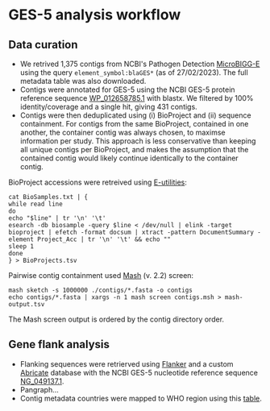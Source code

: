# GES-5 analysis workflow

## Data curation

- We retrived 1,375 contigs from NCBI's Pathogen Detection [MicroBIGG-E](https://www.ncbi.nlm.nih.gov/pathogens/microbigge) using the query `element_symbol:blaGES*` (as of 27/02/2023). The full metadata table was also downloaded.
- Contigs were annotated for GES-5 using the NCBI GES-5 protein reference sequence [WP_012658785.1](https://www.ncbi.nlm.nih.gov/protein/WP_012658785.1) with blastx. We filtered by 100% identity/coverage and a single hit, giving 431 contigs.
- Contigs were then deduplicated using (i) BioProject and (ii) sequence containment. For contigs from the same BioProject, contained in one another, the container contig was always chosen, to maximse information per study. This approach is less conservative than keeping all unique contigs per BioProject, and makes the assumption that the contained contig would likely continue identically to the container contig.

BioProject accessions were retreived using [E-utilities](https://www.ncbi.nlm.nih.gov/books/NBK179288/):
```
cat BioSamples.txt | { 
while read line
do
echo "$line" | tr '\n' '\t'
esearch -db biosample -query $line < /dev/null | elink -target bioproject | efetch -format docsum | xtract -pattern DocumentSummary -element Project_Acc | tr '\n' '\t' && echo ""
sleep 1
done
} > BioProjects.tsv
```
Pairwise contig containment used [Mash](https://github.com/marbl/Mash) (v. 2.2) screen:

```
mash sketch -s 1000000 ./contigs/*.fasta -o contigs
echo contigs/*.fasta | xargs -n 1 mash screen contigs.msh > mash-output.tsv
```
The Mash screen output is ordered by the contig directory order.

## Gene flank analysis

- Flanking sequences were retrierved using [Flanker](https://github.com/wtmatlock/flanker) and a custom [Abricate](https://github.com/tseemann/abricate) database with the NCBI GES-5 nucleotide reference sequence [NG_049137.1](https://www.ncbi.nlm.nih.gov/nuccore/NG_049137.1).
- Pangraph... 
- Contig metadata countries were mapped to WHO region using this [table](https://github.com/lukes/ISO-3166-Countries-with-Regional-Codes/blob/master/all/all.csv).
